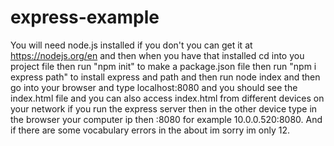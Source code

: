 # express-example
You will need node.js installed if you don't you can get it at https://nodejs.org/en and then when you have that installed cd into 
you project file then run "npm init" to make a package.json file then run "npm i express path" to install express and path and then run node index and then go into your browser and type localhost:8080 and you should see the index.html file and you can also access index.html from different devices on your network if you run the express server then in the other device type in the browser your computer ip then :8080 for example 10.0.0.520:8080. And if there are some vocabulary errors in the about im sorry im only 12.
